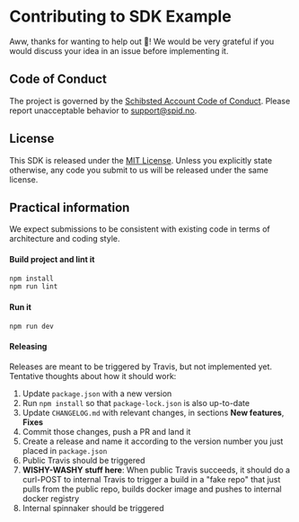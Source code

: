 # Contributing to SDK Example

Aww, thanks for wanting to help out :tada:! We would be very grateful if you would discuss your idea
in an issue before implementing it.

## Code of Conduct
The project is governed by the [Schibsted Account Code of Conduct](../CODE_OF_CONDUCT.md). Please
report unacceptable behavior to support@spid.no.

## License
This SDK is released under the [MIT License](../LICENSE.md). Unless you explicitly state otherwise,
any code you submit to us will be released under the same license.

## Practical information
We expect submissions to be consistent with existing code in terms of architecture and coding style.

#### Build project and lint it
```sh
npm install
npm run lint
```

#### Run it

```sh
npm run dev
```

#### Releasing
Releases are meant to be triggered by Travis, but not implemented yet. Tentative thoughts about how
it should work:

1. Update `package.json` with a new version
1. Run `npm install` so that `package-lock.json` is also up-to-date
1. Update `CHANGELOG.md` with relevant changes, in sections **New features**, **Fixes**
1. Commit those changes, push a PR and land it
1. Create a release and name it
   according to the version number you just placed in `package.json`
1. Public Travis should be triggered
1. **WISHY-WASHY stuff here**: When public Travis succeeds, it should do a curl-POST to internal
   Travis to trigger a build in a "fake repo" that just pulls from the public repo, builds docker
   image and pushes to internal docker registry
1. Internal spinnaker should be triggered
